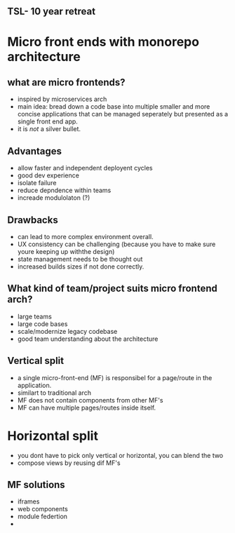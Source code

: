 ## TSL- 10 year retreat

# Micro front ends with monorepo architecture

## what are micro frontends?

- inspired by microservices arch
- main idea: bread down a code base into multiple smaller and more concise applications that can be managed seperately
  but presented as a single front end app.
- it is *not* a silver bullet.

## Advantages

- allow faster and independent deployent cycles
- good dev experience
- isolate failure
- reduce depndence within teams
- increade modulolaton (?)

## Drawbacks

- can lead to more complex environment overall.
- UX consistency can be challenging (because you have to make sure youre keeping up withthe design)
- state management needs to be thought out
- increased builds sizes if not done correctly.

## What kind of team/project suits micro frontend arch?

- large teams
- large code bases
- scale/modernize legacy codebase
- good team understanding about the architecture

## Vertical split

- a single micro-front-end (MF) is responsibel for a page/route in the application.
- similart to traditional arch
- MF does not contain components from other MF's
- MF can have multiple pages/routes inside itself.

# Horizontal split

- you dont have to pick only vertical or horizontal, you can blend the two
- compose views by reusing dif MF's

## MF solutions

- iframes
- web components
- module federtion
- 